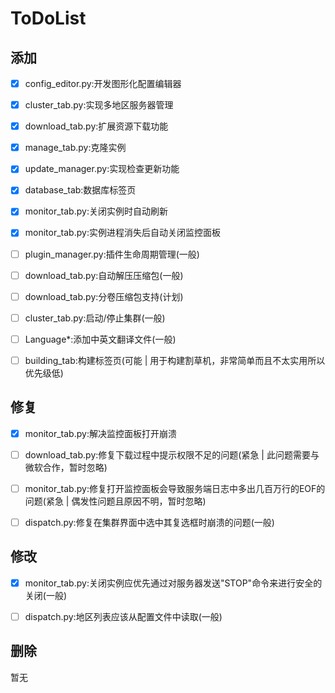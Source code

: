 # ToDoList

## 添加

 - [X] config_editor.py:开发图形化配置编辑器

 - [X] cluster_tab.py:实现多地区服务器管理

 - [X] download_tab.py:扩展资源下载功能

 - [X] manage_tab.py:克隆实例

 - [X] update_manager.py:实现检查更新功能

 - [X] database_tab:数据库标签页

 - [X] monitor_tab.py:关闭实例时自动刷新

 - [X] monitor_tab.py:实例进程消失后自动关闭监控面板

 - [ ] plugin_manager.py:插件生命周期管理(一般)

 - [ ] download_tab.py:自动解压压缩包(一般)

 - [ ] download_tab.py:分卷压缩包支持(计划)

 - [ ] cluster_tab.py:启动/停止集群(一般)

 - [ ] Language\*:添加中英文翻译文件(一般)

 - [ ] building_tab:构建标签页(可能 | 用于构建割草机，非常简单而且不太实用所以优先级低)

## 修复

 - [X] monitor_tab.py:解决监控面板打开崩溃

 - [ ] download_tab.py:修复下载过程中提示权限不足的问题(紧急 | 此问题需要与微软合作，暂时忽略)

 - [ ] monitor_tab.py:修复打开监控面板会导致服务端日志中多出几百万行的EOF的问题(紧急 | 偶发性问题且原因不明，暂时忽略)

 - [ ] dispatch.py:修复在集群界面中选中其复选框时崩溃的问题(一般)

## 修改

 - [X] monitor_tab.py:关闭实例应优先通过对服务器发送"STOP"命令来进行安全的关闭(一般)

 - [ ] dispatch.py:地区列表应该从配置文件中读取(一般)

## 删除

暂无